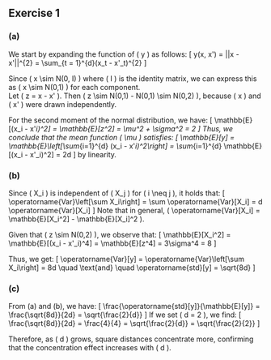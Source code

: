 ## Exercise 1

### (a)

We start by expanding the function of \( y \) as follows: 
\[
y(x, x') = ||x - x'||^{2} = \sum_{t = 1}^{d}(x_t - x'_t)^{2}
\]

Since \( x \sim N(0, I) \) where \( I \) is the identity matrix, we can express this as \( x \sim N(0,1) \) for each component.  
Let \( z = x - x' \). Then \( z \sim N(0,1) - N(0,1) \sim N(0,2) \), because \( x \) and \( x' \) were drawn independently.

For the second moment of the normal distribution, we have:
\[
\mathbb{E}[(x_i - x'_i)^2] = \mathbb{E}[z^2] = \mu^2 + \sigma^2 = 2
\]
Thus, we conclude that the mean function \( \mu \) satisfies:
\[
\mathbb{E}[y] = \mathbb{E}\left[\sum_{i=1}^{d} (x_i - x'_i)^2\right] = \sum_{i=1}^{d} \mathbb{E}[(x_i - x'_i)^2] = 2d
\]
by linearity.

### (b)

Since \( X_i \) is independent of \( X_j \) for \( i \neq j \), it holds that:
\[
\operatorname{Var}\left[\sum X_i\right] = \sum \operatorname{Var}[X_i] = d \operatorname{Var}[X_i]
\]
Note that in general, \( \operatorname{Var}[X_i] = \mathbb{E}[X_i^2] - \mathbb{E}[X_i]^2 \).

Given that \( z \sim N(0,2) \), we observe that:
\[
\mathbb{E}[X_i^2] = \mathbb{E}[(x_i - x'_i)^4] = \mathbb{E}[z^4] = 3\sigma^4 = 8
\]

Thus, we get:
\[
\operatorname{Var}[y] = \operatorname{Var}\left[\sum X_i\right] = 8d \quad \text{and} \quad \operatorname{std}[y] = \sqrt{8d}
\]

### (c)

From (a) and (b), we have:
\[
\frac{\operatorname{std}[y]}{\mathbb{E}[y]} = \frac{\sqrt{8d}}{2d} = \sqrt{\frac{2}{d}}
\]
If we set \( d = 2 \), we find:
\[
\frac{\sqrt{8d}}{2d} = \frac{4}{4} = \sqrt{\frac{2}{d}} = \sqrt{\frac{2}{2}}
\]

Therefore, as \( d \) grows, square distances concentrate more, confirming that the concentration effect increases with \( d \).
